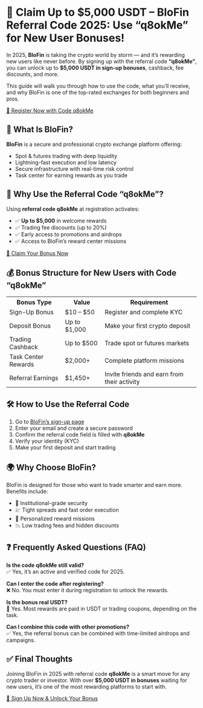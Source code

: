 <h1>🎉 Claim Up to $5,000 USDT – BloFin Referral Code 2025: Use <span class="highlight">“q8okMe”</span> for New User Bonuses!</h1>
<p>In 2025, <strong>BloFin</strong> is taking the crypto world by storm — and it’s rewarding new users like never before. By signing up with the referral code <strong>“q8okMe”</strong>, you can unlock up to <strong>$5,000 USDT in sign-up bonuses</strong>, cashback, fee discounts, and more.</p>
<p>This guide will walk you through how to use the code, what you’ll receive, and why BloFin is one of the top-rated exchanges for both beginners and pros.</p>
<a href="https://blofin.com/register?referral_code=q8okMe" class="cta">🚀 Register Now with Code q8okMe</a>


<h2>🚀 What Is BloFin?</h2>
<p><strong>BloFin</strong> is a secure and professional crypto exchange platform offering:</p>
<ul>
  <li>Spot & futures trading with deep liquidity</li>
  <li>Lightning-fast execution and low latency</li>
  <li>Secure infrastructure with real-time risk control</li>
  <li>Task center for earning rewards as you trade</li>
</ul>

<h2>🎯 Why Use the Referral Code “q8okMe”?</h2>
<p>Using <strong>referral code q8okMe</strong> at registration activates:</p>
<ul>
  <li>✅ <strong>Up to $5,000</strong> in welcome rewards</li>
  <li>✅ Trading fee discounts (up to 20%)</li>
  <li>✅ Early access to promotions and airdrops</li>
  <li>✅ Access to BloFin’s reward center missions</li>
</ul>
<a href="https://blofin.com/register?referral_code=q8okMe" class="cta">🎁 Claim Your Bonus Now</a>

<h2>💰 Bonus Structure for New Users with Code “q8okMe”</h2>
<table>
  <tr>
    <th>Bonus Type</th>
    <th>Value</th>
    <th>Requirement</th>
  </tr>
  <tr>
    <td>Sign-Up Bonus</td>
    <td>$10 – $50</td>
    <td>Register and complete KYC</td>
  </tr>
  <tr>
    <td>Deposit Bonus</td>
    <td>Up to $1,000</td>
    <td>Make your first crypto deposit</td>
  </tr>
  <tr>
    <td>Trading Cashback</td>
    <td>Up to $500</td>
    <td>Trade spot or futures markets</td>
  </tr>
  <tr>
    <td>Task Center Rewards</td>
    <td>$2,000+</td>
    <td>Complete platform missions</td>
  </tr>
  <tr>
    <td>Referral Earnings</td>
    <td>$1,450+</td>
    <td>Invite friends and earn from their activity</td>
  </tr>
</table>

<h2>🛠️ How to Use the Referral Code</h2>
<ol>
  <li>Go to <a href="https://blofin.com/register?referral_code=q8okMe">BloFin’s sign-up page</a></li>
  <li>Enter your email and create a secure password</li>
  <li>Confirm the referral code field is filled with <strong>q8okMe</strong></li>
  <li>Verify your identity (KYC)</li>
  <li>Make your first deposit and start trading</li>
</ol>

<h2>🌍 Why Choose BloFin?</h2>
<p>BloFin is designed for those who want to trade smarter and earn more. Benefits include:</p>
<ul>
  <li>🔐 Institutional-grade security</li>
  <li>💹 Tight spreads and fast order execution</li>
  <li>🎯 Personalized reward missions</li>
  <li>📉 Low trading fees and hidden discounts</li>
</ul>

<h2>❓ Frequently Asked Questions (FAQ)</h2>
<p><strong>Is the code q8okMe still valid?</strong><br>✅ Yes, it’s an active and verified code for 2025.</p>
<p><strong>Can I enter the code after registering?</strong><br>❌ No. You must enter it during registration to unlock the rewards.</p>
<p><strong>Is the bonus real USDT?</strong><br>🎁 Yes. Most rewards are paid in USDT or trading coupons, depending on the task.</p>
<p><strong>Can I combine this code with other promotions?</strong><br>✅ Yes, the referral bonus can be combined with time-limited airdrops and campaigns.</p>

<h2>✅ Final Thoughts</h2>
<p>Joining BloFin in 2025 with referral code <strong>q8okMe</strong> is a smart move for any crypto trader or investor. With over <strong>$5,000 USDT in bonuses</strong> waiting for new users, it’s one of the most rewarding platforms to start with.</p>
<a href="https://blofin.com/register?referral_code=q8okMe" class="cta">🎉 Sign Up Now & Unlock Your Bonus</a>

</body>
</html>

